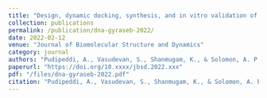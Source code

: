 ```yaml
---
title: "Design, dynamic docking, synthesis, and in vitro validation of a novel DNA gyrase B inhibitor"
collection: publications
permalink: /publication/dna-gyraseb-2022/
date: 2022-02-12
venue: "Journal of Biomolecular Structure and Dynamics"
category: journal
authors: "Pudipeddi, A., Vasudevan, S., Shanmugam, K., & Solomon, A. P."
paperurl: "https://doi.org/10.xxxx/jbsd.2022.xxx"
pdf: "/files/dna-gyraseb-2022.pdf"
citation: "Pudipeddi, A., Vasudevan, S., Shanmugam, K., & Solomon, A. P. (2022). Design, dynamic docking, synthesis, and in vitro validation of a novel DNA gyrase B inhibitor. *Journal of Biomolecular Structure and Dynamics*, 2022. https://doi.org/10.xxxx/jbsd.2022.xxx"
---
```

